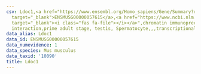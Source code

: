 ```yaml
---
csv: Ldoc1,<a href="https://www.ensembl.org/Homo_sapiens/Gene/Summary?db=core;g=ENSMUSG00000057615"
  target="_blank">ENSMUSG00000057615</a>,<a href="https://www.ncbi.nlm.nih.gov/pubmed/25450459"
  target="_blank"><i class="fas fa-file"></i></a>",chromatin immunoprecipitation assay,direct
  interaction,prime adult stage, testis, Spermatocyte,,,transcriptional regulation,
data_alias: Ldoc1
data_id: ENSMUSG00000057615
data_numevidence: 1
data_species: Mus musculus
data_taxid: '10090'
title: Ldoc1
---
```

